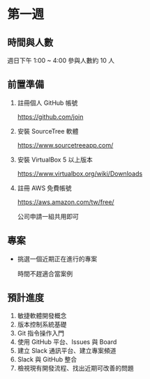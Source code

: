 # 第一週


## 時間與人數

週日下午 1:00 ~ 4:00
參與人數約 10 人

## 前置準備

1. 註冊個人 GitHub 帳號

   https://github.com/join

2. 安裝 SourceTree 軟體

   https://www.sourcetreeapp.com/

3. 安裝 VirtualBox 5 以上版本

   https://www.virtualbox.org/wiki/Downloads

4. 註冊 AWS 免費帳號

   https://aws.amazon.com/tw/free/

   公司申請一組共用即可

## 專案

* 挑選一個近期正在進行的專案

  時間不趕適合當案例

## 預計進度

1. 敏捷軟體開發概念
2. 版本控制系統基礎
3. Git 指令操作入門
4. 使用 GitHub 平台、Issues 與 Board
5. 建立 Slack 通訊平台、建立專案頻道
6. Slack 與 GitHub 整合
7. 檢視現有開發流程、找出近期可改善的問題
